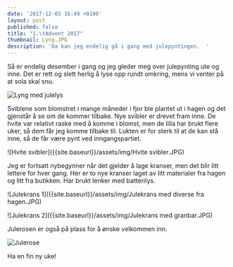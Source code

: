 ```yaml
---
date: '2017-12-03 16:49 +0100'
layout: post
published: false
title: "1.\tAdvent 2017"
thumbnail: Lyng.JPG
description: 'Da kan jeg endelig gå i gang med julepyntingen.  '
---
```


Så er endelig desember i gang og jeg gleder meg over julepynting ute og inne. Det er rett og slett herlig å lyse opp rundt omkring, mens vi venter på at sola skal snu. 

![Lyng med julelys]({{site.baseurl}}/assets/img/Lyng.JPG)

Sviblene som blomstret i mange måneder i fjor ble plantet ut i hagen og det gjenstår å se om de kommer tilbake. Nye svibler er drevet fram inne. De hvite var relativt raske med å komme i blomst, men de lilla har brukt flere uker, så dem får jeg komme tilbake til. Lukten er for sterk til at de kan stå inne, så de får være pynt ved inngangspartiet.

![Hvite svibler]({{site.baseurl}}/assets/img/Hvite svibler.JPG)

<!--more-->

Jeg er fortsatt nybegynner når det gjelder å lage kranser, men det blir litt lettere for hver gang. Her er to nye kranser laget av litt materialer fra hagen og litt fra butikken. Har brukt lenker med batterilys. 

![Julekrans 1]({{site.baseurl}}/assets/img/Julekrans med diverse fra hagen.JPG)

![Julekrans 2]({{site.baseurl}}/assets/img/Julekrans med granbar.JPG)

Julerosen er også på plass for å ønske velkommen inn.  

![Julerose]({{site.baseurl}}/assets/img/Julerose.JPG)

Ha en fin ny uke!
